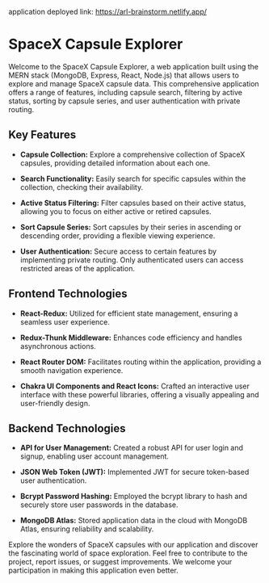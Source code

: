 application deployed link: https://arl-brainstorm.netlify.app/

# SpaceX Capsule Explorer

Welcome to the SpaceX Capsule Explorer, a web application built using the MERN stack (MongoDB, Express, React, Node.js) that allows users to explore and manage SpaceX capsule data. This comprehensive application offers a range of features, including capsule search, filtering by active status, sorting by capsule series, and user authentication with private routing.

## Key Features

- **Capsule Collection:** Explore a comprehensive collection of SpaceX capsules, providing detailed information about each one.

- **Search Functionality:** Easily search for specific capsules within the collection, checking their availability.

- **Active Status Filtering:** Filter capsules based on their active status, allowing you to focus on either active or retired capsules.

- **Sort Capsule Series:** Sort capsules by their series in ascending or descending order, providing a flexible viewing experience.

- **User Authentication:** Secure access to certain features by implementing private routing. Only authenticated users can access restricted areas of the application.

## Frontend Technologies

- **React-Redux:** Utilized for efficient state management, ensuring a seamless user experience.

- **Redux-Thunk Middleware:** Enhances code efficiency and handles asynchronous actions.

- **React Router DOM:** Facilitates routing within the application, providing a smooth navigation experience.

- **Chakra UI Components and React Icons:** Crafted an interactive user interface with these powerful libraries, offering a visually appealing and user-friendly design.

## Backend Technologies

- **API for User Management:** Created a robust API for user login and signup, enabling user account management.

- **JSON Web Token (JWT):** Implemented JWT for secure token-based user authentication.

- **Bcrypt Password Hashing:** Employed the bcrypt library to hash and securely store user passwords in the database.

- **MongoDB Atlas:** Stored application data in the cloud with MongoDB Atlas, ensuring reliability and scalability.

Explore the wonders of SpaceX capsules with our application and discover the fascinating world of space exploration. Feel free to contribute to the project, report issues, or suggest improvements. We welcome your participation in making this application even better.
